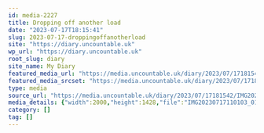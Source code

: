 ```yaml
---
id: media-2227
title: Dropping off another load
date: "2023-07-17T18:15:41"
slug: 2023-07-17-droppingoffanotherload
site: "https://diary.uncountable.uk"
wp_url: "https://diary.uncountable.uk"
root_slug: diary
site_name: My Diary
featured_media_url: "https://media.uncountable.uk/diary/2023/07/17181542/IMG20230717110103_01.webp"
featured_media_srcset: "https://media.uncountable.uk/diary/2023/07/17181542/IMG20230717110103_01-300x214.webp 300w, https://media.uncountable.uk/diary/2023/07/17181542/IMG20230717110103_01-1024x731.webp 1024w, https://media.uncountable.uk/diary/2023/07/17181542/IMG20230717110103_01-150x150.webp 150w, https://media.uncountable.uk/diary/2023/07/17181542/IMG20230717110103_01-640x457.webp 640w, https://media.uncountable.uk/diary/2023/07/17181542/IMG20230717110103_01.webp 2000w"
type: media
source_url: "https://media.uncountable.uk/diary/2023/07/17181542/IMG20230717110103_01.webp"
media_details: {"width":2000,"height":1428,"file":"IMG20230717110103_01.webp","filesize":197432,"sizes":{"medium":{"file":"IMG20230717110103_01-300x214.webp","width":300,"height":214,"filesize":18428,"mime_type":"image/webp","source_url":"https://media.uncountable.uk/diary/2023/07/17181542/IMG20230717110103_01-300x214.webp"},"large":{"file":"IMG20230717110103_01-1024x731.webp","width":1024,"height":731,"filesize":160222,"mime_type":"image/webp","source_url":"https://media.uncountable.uk/diary/2023/07/17181542/IMG20230717110103_01-1024x731.webp"},"thumbnail":{"file":"IMG20230717110103_01-150x150.webp","width":150,"height":150,"filesize":7186,"mime_type":"image/webp","source_url":"https://media.uncountable.uk/diary/2023/07/17181542/IMG20230717110103_01-150x150.webp"},"mobwidth":{"file":"IMG20230717110103_01-640x457.webp","width":640,"height":457,"filesize":69434,"mime_type":"image/webp","source_url":"https://media.uncountable.uk/diary/2023/07/17181542/IMG20230717110103_01-640x457.webp"},"full":{"file":"IMG20230717110103_01.webp","width":2000,"height":1428,"mime_type":"image/webp","source_url":"https://media.uncountable.uk/diary/2023/07/17181542/IMG20230717110103_01.webp"}},"image_meta":{"aperture":"0","credit":"","camera":"","caption":"","created_timestamp":"0","copyright":"","focal_length":"0","iso":"0","shutter_speed":"0","title":"","orientation":"0","keywords":[]}}
category: []
tag: []
---
```


